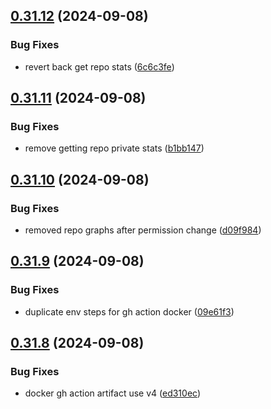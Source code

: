 ## [0.31.12](https://github.com/EddieHubCommunity/HealthCheck/compare/v0.31.11...v0.31.12) (2024-09-08)


### Bug Fixes

* revert back get repo stats ([6c6c3fe](https://github.com/EddieHubCommunity/HealthCheck/commit/6c6c3fe4752a71df81acff56f2c7ff689ea8370b))



## [0.31.11](https://github.com/EddieHubCommunity/HealthCheck/compare/v0.31.10...v0.31.11) (2024-09-08)


### Bug Fixes

* remove getting repo private stats ([b1bb147](https://github.com/EddieHubCommunity/HealthCheck/commit/b1bb147cb8461dd80f788ba3c5976e5939083d59))



## [0.31.10](https://github.com/EddieHubCommunity/HealthCheck/compare/v0.31.9...v0.31.10) (2024-09-08)


### Bug Fixes

* removed repo graphs after permission change ([d09f984](https://github.com/EddieHubCommunity/HealthCheck/commit/d09f984c6e4628e530439e7490bd1ae7d3b07f35))



## [0.31.9](https://github.com/EddieHubCommunity/HealthCheck/compare/v0.31.8...v0.31.9) (2024-09-08)


### Bug Fixes

* duplicate env steps for gh action docker ([09e61f3](https://github.com/EddieHubCommunity/HealthCheck/commit/09e61f303501f8172abc58cc592637f8c3976078))



## [0.31.8](https://github.com/EddieHubCommunity/HealthCheck/compare/v0.31.7...v0.31.8) (2024-09-08)


### Bug Fixes

* docker gh action artifact use v4 ([ed310ec](https://github.com/EddieHubCommunity/HealthCheck/commit/ed310ecd706be7731f9e63cbf3bbaa3762e43d80))



